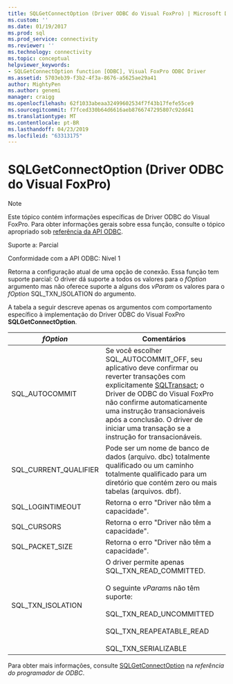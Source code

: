 ```yaml
---
title: SQLGetConnectOption (Driver ODBC do Visual FoxPro) | Microsoft Docs
ms.custom: ''
ms.date: 01/19/2017
ms.prod: sql
ms.prod_service: connectivity
ms.reviewer: ''
ms.technology: connectivity
ms.topic: conceptual
helpviewer_keywords:
- SQLGetConnectOption function [ODBC], Visual FoxPro ODBC Driver
ms.assetid: 5703eb39-f3b2-4f3a-8676-a5625ae29a41
author: MightyPen
ms.author: genemi
manager: craigg
ms.openlocfilehash: 62f1033abeaa32499602534f7f43b17fefe55ce9
ms.sourcegitcommit: f7fced330b64d6616aeb8766747295807c92dd41
ms.translationtype: MT
ms.contentlocale: pt-BR
ms.lasthandoff: 04/23/2019
ms.locfileid: "63313175"
---
```

# <a name="sqlgetconnectoption-visual-foxpro-odbc-driver"></a>SQLGetConnectOption (Driver ODBC do Visual FoxPro)
> [!NOTE]  
>  Este tópico contém informações específicas de Driver ODBC do Visual FoxPro. Para obter informações gerais sobre essa função, consulte o tópico apropriado sob [referência da API ODBC](../../odbc/reference/syntax/odbc-api-reference.md).  
  
 Suporte a: Parcial  
  
 Conformidade com a API ODBC: Nível 1  
  
 Retorna a configuração atual de uma opção de conexão. Essa função tem suporte parcial: O driver dá suporte a todos os valores para o *fOption* argumento mas não oferece suporte a alguns dos *vParam* os valores para o *fOption* SQL_TXN_ISOLATION do argumento.  
  
 A tabela a seguir descreve apenas os argumentos com comportamento específico à implementação do Driver ODBC do Visual FoxPro **SQLGetConnectOption**.  
  
|*fOption*|Comentários|  
|---------------|-------------|  
|SQL_AUTOCOMMIT|Se você escolher SQL_AUTOCOMMIT_OFF, seu aplicativo deve confirmar ou reverter transações com explicitamente [SQLTransact](../../odbc/microsoft/sqltransact-visual-foxpro-odbc-driver.md); o Driver de ODBC do Visual FoxPro não confirme automaticamente uma instrução transacionáveis após a conclusão. O driver de iniciar uma transação se a instrução for transacionáveis.|  
|SQL_CURRENT_QUALIFIER|Pode ser um nome de banco de dados (arquivo. dbc) totalmente qualificado ou um caminho totalmente qualificado para um diretório que contém zero ou mais tabelas (arquivos. dbf).|  
|SQL_LOGINTIMEOUT|Retorna o erro "Driver não têm a capacidade".|  
|SQL_CURSORS|Retorna o erro "Driver não têm a capacidade".|  
|SQL_PACKET_SIZE|Retorna o erro "Driver não têm a capacidade".|  
|SQL_TXN_ISOLATION|O driver permite apenas SQL_TXN_READ_COMMITTED.<br /><br /> O seguinte *vParam*s não têm suporte:<br /><br /> SQL_TXN_READ_UNCOMMITTED<br /><br /> SQL_TXN_REAPEATABLE_READ<br /><br /> SQL_TXN_SERIALIZABLE|  
  
 Para obter mais informações, consulte [SQLGetConnectOption](../../odbc/reference/syntax/sqlgetconnectoption-function.md) na *referência do programador de ODBC*.
